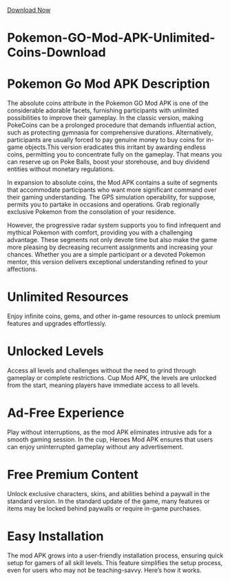 <a href="https://www.mobilesbook.com/pokemon-go-mod-apk/)" target="_blank">Download Now</a>

# Pokemon-GO-Mod-APK-Unlimited-Coins-Download

# Pokemon Go Mod APK Description
The absolute coins attribute in the Pokemon GO Mod APK is one of the considerable adorable facets, furnishing participants with unlimited possibilities to improve their gameplay. In the classic version, making PokeCoins can be a prolonged procedure that demands influential action, such as protecting gymnasia for comprehensive durations. Alternatively, participants are usually forced to pay genuine money to buy coins for in-game objects.This version eradicates this irritant by awarding endless coins, permitting you to concentrate fully on the gameplay. That means you can reserve up on Poke Balls, boost your storehouse, and buy dividend entities without monetary regulations.

In expansion to absolute coins, the Mod APK contains a suite of segments that accommodate participants who want more significant command over their gaming understanding. The GPS simulation operability, for suppose, permits you to partake in occasions and operations. Grab regionally exclusive Pokemon from the consolation of your residence.

However, the progressive radar system supports you to find infrequent and mythical Pokemon with comfort, providing you with a challenging advantage. These segments not only devote time but also make the game more pleasing by decreasing recurrent assignments and increasing your chances. Whether you are a simple participant or a devoted Pokemon mentor, this version delivers exceptional understanding refined to your affections.

# Unlimited Resources
Enjoy infinite coins, gems, and other in-game resources to unlock premium features and upgrades effortlessly.

# Unlocked Levels
Access all levels and challenges without the need to grind through gameplay or complete restrictions. Cup Mod APK, the levels are unlocked from the start, meaning players have immediate access to all levels.


# Ad-Free Experience
Play without interruptions, as the mod APK eliminates intrusive ads for a smooth gaming session. In the cup, Heroes Mod APK ensures that users can enjoy uninterrupted gameplay without any advertisement.

# Free Premium Content
Unlock exclusive characters, skins, and abilities behind a paywall in the standard version. In the standard update of the game, many features or items may be locked behind paywalls or require in-game purchases. 

# Easy Installation
The mod APK grows into a user-friendly installation process, ensuring quick setup for gamers of all skill levels. This feature simplifies the setup process, even for users who may not be teaching-savvy. Here’s how it works.
